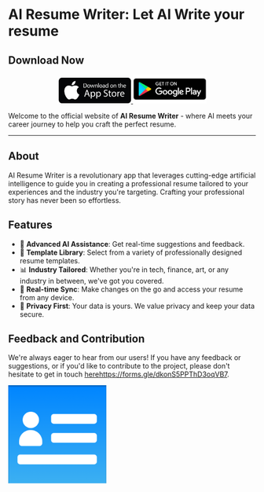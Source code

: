 # AI Resume Writer: Let AI Write your resume

## Download Now

<p align="center">
    <a href="https://apps.apple.com/ca/app/ai-resume-writer/id6463698204">
        <img src="https://github.com/AI-Resume-Builder/airesumewriter.github.io/blob/main/get-it-apple.jpeg" alt="Available on the App Store" width="150">
    </a>
    <a href="https://play.google.com/store/apps/details?id=com.wloo.airesume">
        <img src="https://github.com/AI-Resume-Builder/airesumewriter.github.io/blob/main/get-it-android.png" alt="Available on Google Play" width="150">
    </a>
</p>

Welcome to the official website of **AI Resume Writer** - where AI meets your career journey to help you craft the perfect resume.


---

## About

AI Resume Writer is a revolutionary app that leverages cutting-edge artificial intelligence to guide you in creating a professional resume tailored to your experiences and the industry you're targeting. Crafting your professional story has never been so effortless.

## Features

- 🤖 **Advanced AI Assistance**: Get real-time suggestions and feedback.
- 📝 **Template Library**: Select from a variety of professionally designed resume templates.
- 📊 **Industry Tailored**: Whether you're in tech, finance, art, or any industry in between, we've got you covered.
- 🔄 **Real-time Sync**: Make changes on the go and access your resume from any device.
- 🔐 **Privacy First**: Your data is yours. We value privacy and keep your data secure.


## Feedback and Contribution

We're always eager to hear from our users! If you have any feedback or suggestions, or if you'd like to contribute to the project, please don't hesitate to get in touch [here](https://forms.gle/dkonS5PPThD3oqVB7)https://forms.gle/dkonS5PPThD3oqVB7.

<img src="https://github.com/AI-Resume-Builder/airesumewriter.github.io/blob/main/Group%2040.png" width="200"> 
